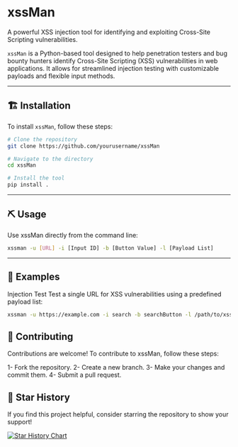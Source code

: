 # xssMan
A powerful XSS injection tool for identifying and exploiting Cross-Site Scripting vulnerabilities.

`xssMan` is a Python-based tool designed to help penetration testers and bug bounty hunters identify Cross-Site Scripting (XSS) vulnerabilities in web applications. It allows for streamlined injection testing with customizable payloads and flexible input methods.

---

## 🏗️ Installation
To install `xssMan`, follow these steps:

```bash
# Clone the repository
git clone https://github.com/yourusername/xssMan

# Navigate to the directory
cd xssMan

# Install the tool
pip install .
```
---
## ⛏️ Usage
Use xssMan directly from the command line:

```bash
xssman -u [URL] -i [Input ID] -b [Button Value] -l [Payload List]
```
---
## 🚀 Examples
Injection Test
Test a single URL for XSS vulnerabilities using a predefined payload list:

```bash
xssman -u https://example.com -i search -b searchButton -l /path/to/xss_payload.txt
```

## 🤝 Contributing
Contributions are welcome! To contribute to xssMan, follow these steps:

1- Fork the repository.
2- Create a new branch.
3- Make your changes and commit them.
4- Submit a pull request.

## 🌟 Star History
If you find this project helpful, consider starring the repository to show your support!


[![Star History Chart](https://api.star-history.com/svg?repos=AliNayyef/xssman&type=Date)](https://star-history.com/#AliNayyef/xssman&Date)

